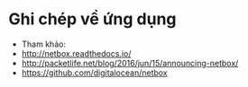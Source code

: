 # Ghi chép về ứng dụng 
- Tham khảo:
 - http://netbox.readthedocs.io/
 - http://packetlife.net/blog/2016/jun/15/announcing-netbox/
 - https://github.com/digitalocean/netbox
